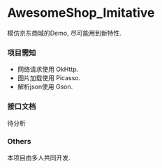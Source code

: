 # AwesomeShop_Imitative
模仿京东商城的Demo, 尽可能用到新特性.

### 项目需知
- 网络请求使用 OkHttp.
- 图片加载使用 Picasso.
- 解析json使用 Gson.

### 接口文档
待分析

### Others
本项目由多人共同开发.
